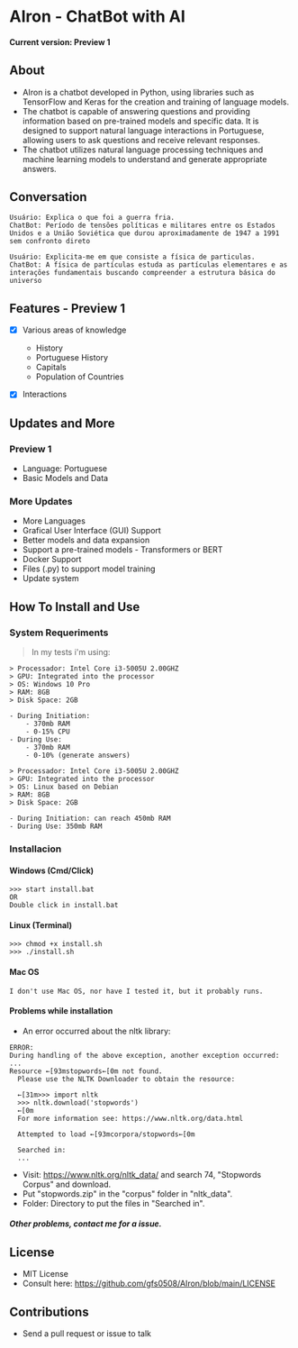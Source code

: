 # AIron - ChatBot with AI
#### Current version: Preview 1

## About
- AIron is a chatbot developed in Python, using libraries such as TensorFlow and Keras for the creation and training of language models.
- The chatbot is capable of answering questions and providing information based on pre-trained models and specific data.
It is designed to support natural language interactions in Portuguese, allowing users to ask questions and receive relevant responses.
- The chatbot utilizes natural language processing techniques and machine learning models to understand and generate appropriate answers.

## Conversation
```
Usuário: Explica o que foi a guerra fria.
ChatBot: Período de tensões políticas e militares entre os Estados Unidos e a União Soviética que durou aproximadamente de 1947 a 1991 sem confronto direto

Usuário: Explicita-me em que consiste a física de particulas.
ChatBot: A física de partículas estuda as partículas elementares e as interações fundamentais buscando compreender a estrutura básica do universo
```

## Features - Preview 1
- [x] Various areas of knowledge
    - History
    - Portuguese History
    - Capitals
    - Population of Countries
- [x] Interactions


## Updates and More

### Preview 1
- Language: Portuguese
- Basic Models and Data
### More Updates
- More Languages
- Grafical User Interface (GUI) Support
- Better models and data expansion
- Support a pre-trained models - Transformers or BERT
- Docker Support
- Files (.py) to support model training
- Update system

## How To Install and Use
### System Requeriments
> In my tests i'm using:
```
> Processador: Intel Core i3-5005U 2.00GHZ
> GPU: Integrated into the processor
> OS: Windows 10 Pro
> RAM: 8GB
> Disk Space: 2GB

- During Initiation:
    - 370mb RAM
    - 0-15% CPU
- During Use: 
    - 370mb RAM
    - 0-10% (generate answers)
```

```
> Processador: Intel Core i3-5005U 2.00GHZ
> GPU: Integrated into the processor
> OS: Linux based on Debian
> RAM: 8GB
> Disk Space: 2GB

- During Initiation: can reach 450mb RAM
- During Use: 350mb RAM
```

### Installacion

#### Windows (Cmd/Click)
```
>>> start install.bat
OR
Double click in install.bat
```
#### Linux (Terminal)
```
>>> chmod +x install.sh
>>> ./install.sh
```
#### Mac OS
```
I don't use Mac OS, nor have I tested it, but it probably runs.
```

#### Problems while installation
- An error occurred about the nltk library:
```
ERROR:
During handling of the above exception, another exception occurred:
...
Resource ←[93mstopwords←[0m not found.
  Please use the NLTK Downloader to obtain the resource:

  ←[31m>>> import nltk
  >>> nltk.download('stopwords')
  ←[0m
  For more information see: https://www.nltk.org/data.html

  Attempted to load ←[93mcorpora/stopwords←[0m

  Searched in:
  ...
```
- Visit: https://www.nltk.org/nltk_data/ and search 74, "Stopwords Corpus" and download.
- Put "stopwords.zip" in the "corpus" folder in "nltk_data".
- Folder: Directory to put the files in "Searched in".


##### Other problems, contact me for a issue.

## License
- MIT License
- Consult here: https://github.com/gfs0508/AIron/blob/main/LICENSE

## Contributions
- Send a pull request or issue to talk

